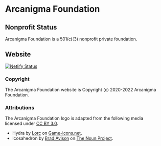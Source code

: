 # Arcanigma Foundation

## Nonprofit Status

Arcanigma Foundation is a 501(c)(3) nonprofit private foundation.

## Website

[![Netlify Status](https://api.netlify.com/api/v1/badges/344fe059-bcb9-4bac-8b10-1e418cd2f1de/deploy-status)](https://app.netlify.com/sites/arcanigma/deploys)

### Copyright

The Arcanigma Foundation website is Copyright (c) 2020-2022 Arcanigma Foundation.

### Attributions

The Arcanigma Foundation logo is adapted from the following media licensed under [CC BY 3.0](https://creativecommons.org/licenses/by/3.0).
+ Hydra by [Lorc](https://game-icons.net/1x1/lorc/hydra.html) on [Game-icons.net](https://game-icons.net/).
+ Icosahedron by [Brad Avison](https://thenounproject.com/term/icosahedron/2840746) on [The Noun Project](https://thenounproject.com/).
